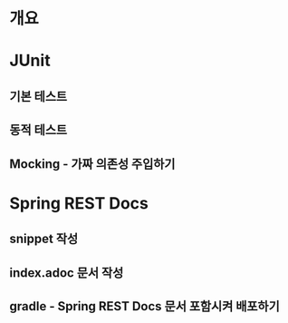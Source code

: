 # 개요

# JUnit

## 기본 테스트

## 동적 테스트

## Mocking - 가짜 의존성 주입하기

# Spring REST Docs

## snippet 작성

## index.adoc 문서 작성

## gradle - Spring REST Docs 문서 포함시켜 배포하기